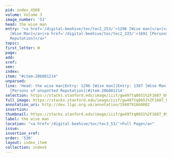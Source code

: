 ```yaml
---
pid: index_4568
volume: Volume 3
image_number: '53'
head: the wise man
entry: "<a href='/digital-beehive/toc/toc2_253/'>1296 [Wise man]</a>|<a href='/digital-beehive/toc/toc2_271/'>1387
  [Wise Man]</a>|<a href='/digital-beehive/toc/toc2_333/'>1691 [Persons of unspotted
  Reputation]</a>"
topic: 
first_letter: W
page: 
add: 
xref: 
see: 
index: 
item: "#item-20b001214"
unparsed: 
line: 'Head: the wise man|Entry: 1296 [Wise man]|Entry: 1387 [Wise Man]|Entry: 1691
  [Persons of unspotted Reputation]|#item-20b001214'
selection: https://stacks.stanford.edu/image/iiif/gw497tq8651%2F1607_0996/177,939,723,181/full/0/default.jpg
full_image: https://stacks.stanford.edu/image/iiif/gw497tq8651%2F1607_0996/full/full/0/default.jpg
annotation_uri: http://dev.llgc.org.uk/annotation/1560791668002
insertion: 
thumbnail: https://stacks.stanford.edu/image/iiif/gw497tq8651%2F1607_0996/177,939,723,181/150,/0/default.jpg
label: the wise man
location: "<a href='/digital-beehive/toc/toc3_53/'>Full Page</a>"
issue: 
insertion_xref: 
order: '530'
layout: index_item
collection: index5
---
```

